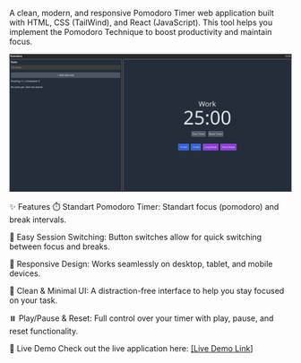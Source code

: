 A clean, modern, and responsive Pomodoro Timer web application built with HTML, CSS (TailWind), and React (JavaScript). This tool helps you implement the Pomodoro Technique to boost productivity and maintain focus.

![Pomodoro Timer Screenshot](./src/assets/sitePC.png)

✨ Features
⏱️ Standart Pomodoro Timer: Standart focus (pomodoro) and break intervals.

🔄 Easy Session Switching: Button switches allow for quick switching between focus and breaks.

📱 Responsive Design: Works seamlessly on desktop, tablet, and mobile devices.

🎨 Clean & Minimal UI: A distraction-free interface to help you stay focused on your task.

⏸️ Play/Pause & Reset: Full control over your timer with play, pause, and reset functionality.

🚀 Live Demo
Check out the live application here: [\[Live Demo Link\]](https://kris-programmer.github.io/pomodoro-web-app/)
